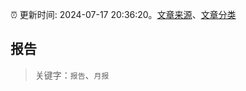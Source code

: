 :alarm_clock: 更新时间: 2024-07-17 20:36:20。[文章来源](/README.md)、[文章分类](/TAGS.md)

## 报告


> 关键字：`报告`、`月报`



